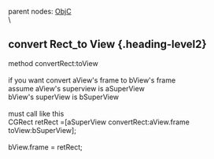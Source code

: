 parent nodes: [ObjC](ObjC.html)\
\

convert Rect\_to View {.heading-level2}
---------------------

method convertRect:toView\
 \
 if you want convert aView's frame to bView's frame\
 assume aView's superview is aSuperView\
 bView's superView is bSuperView\
 \
 must call like this \
 CGRect retRect =[aSuperView convertRect:aView.frame
toView:bSuperView];\
 \
 bView.frame = retRect;
